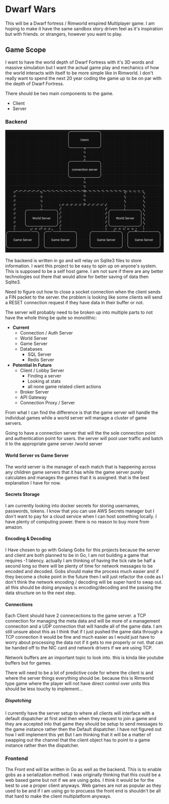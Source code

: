 # Dwarf Wars

This will be a Dwarf fortress / Rimworld enspired Multiplayer game. I am hoping to make it have the same sandbox story driven feel as it's inspiration but with friends. or strangers, however you want to play.

## Game Scope

I want to have the world depth of Dwarf Fortress with it's 3D words and massive simulation but I want the actual game play and mechanics of how the world interacts with itself to be more simple like in Rimworld. I don't really want to spend the next 20 year coding the game up to be on par with the depth of Dwarf Fortress.

There should be two main components to the game.

- Client
- Server

### Backend

![Backend View](./Docs/assets/Backend_Overview.png)

The backend is written in go and will relay on Sqlite3 files to store
information. I want this project to be easy to spin up on anyone's system. This
is supposed to be a self host game. I am not sure if there are any better
technologies out there that would allow for better saving of data then Sqlite3.

Need to figure out how to close a socket connection when the client sends a FIN
packet to the server. the problem is looking like some clients will send a
RESET connection request if they have data in their buffer or not.

The server will probably need to be broken up into multiple parts to not have
the whole thing be quite so monolithic:

+ __Current__
  + Connection / Auth Server
  + World Server
  + Game Server
  + Databases
    + SQL Server
    + Redis Server
+ __Potential In Future__
   + Client / Lobby Server
      + Finding a server
      + Looking at stats
      + all none game related client actions
   + Broker Server
   + API Gateway
   + Connection Proxy / Server


From what I can find the difference is that the game server will handle the
individual games while a world server will manage a cluster of game servers.

Going to have a connection server that will the the sole connection point and authentication point for users. the server will pool user traffic and batch it to the appropriate game server /world server

#### World Server vs Game Server

The world server is the manager of each match that is happening across any children game servers that it has while the game server purely calculates and manages the games that it is assigned. that is the best explanation I have for now.


#### Secrets Storage

I am currently looking into docker secrets for storing usernames, passwords, tokens. I know that you can use AWS Secrets manager but I don't want to pay for a cloud service when I can host something locally. I have plenty of computing power. there is no reason to buy more from amazon.

#### Encoding & Decoding

I Have chosen to go with Golang Gobs for this projects because the server and
client are both planned to be in Go, I am not building a game that requires -1
latency. actually I am thinking of having the tick rate be half a second long
so there will be plenty of time for network messages to be encoded and decoded.
Gobs should make the process much easier and if they become a choke point in
the future then I will just refactor the code as I don't think the network
encoding / decoding will be super hard to swap out. all this should be doing
anyways is encoding/decoding and the passing the data structure on to the next
step.

#### Connections
Each Client should have 2 connecections to the game server. a TCP connection
for managing the meta data and will be more of a management conneciton and a
UDP connection that will handle all of the game data. I am still unsure about
this as I think that if I just pushed the game data through a TCP connection it
would be fine and much easier as I would just have to worry about processing
the data not if it gets to me properly or not. that can be handed off to the
NIC card and network drivers if we are using TCP.

Network buffers are an important topic to look into. this is kinda like youtube
buffers but for games. 

There will need to be a lot of predictive code for where the client is and
where the server things everything should be. because this is Rimworld type
game where the player will not have direct control over units this should be
less touchy to implement...

##### Dispatching

I currently have the server setup to where all clients will interface with a
default dispatcher at first and then when they request to join a game and they
are accepted into that game they should be setup to send messages to the game
instance rather then the Default dispatcher. I have not figured out how I will
implement this yet But I am thinking that it will be a matter of swapping out
the channel that the client object has to point to a game instance rather then
the dispatcher.

### Frontend

The Front end will be written in Go as well as the backend. This is to enable
gobs as a serialization method. I was originally thinking that this could be a
web based game but not if we are using gobs. I think it would be for the best
to use a proper client anyways. Web games are not as popular as they used to be
and if I am using go to procuess the front end is shouldn't be all that hard to
make the client multiplatform anyways.
